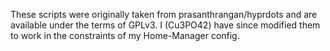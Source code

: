 These scripts were originally taken from prasanthrangan/hyprdots and are available under the terms of GPLv3.
I (Cu3PO42) have since modified them to work in the constraints of my Home-Manager config.
